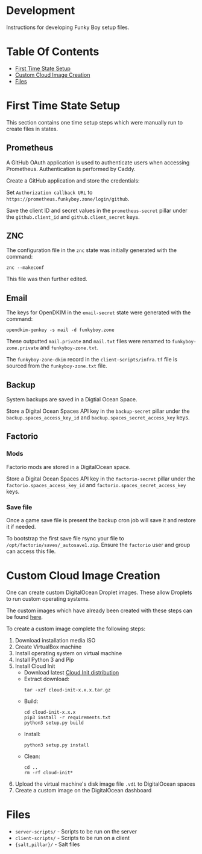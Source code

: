 # Development
Instructions for developing Funky Boy setup files.

# Table Of Contents
- [First Time State Setup](#first-time-state-setup)
- [Custom Cloud Image Creation](#custom-cloud-image-creation)
- [Files](#files)

# First Time State Setup
This section contains one time setup steps which were manually run to create 
files in states.

## Prometheus
A GitHub OAuth application is used to authenticate users when accessing 
Prometheus. Authentication is performed by Caddy.

Create a GitHub application and store the credentials:

Set `Authorization callback URL` to 
`https://prometheus.funkyboy.zone/login/github`.  

Save the client ID and secret values in the `prometheus-secret` pillar under 
the `github.client_id` and `github.client_secret` keys.

## ZNC
The configuration file in the `znc` state was initially generated with 
the command:

```
znc --makeconf
```

This file was then further edited.

## Email
The keys for OpenDKIM in the `email-secret` state were generated with 
the command:

```
opendkim-genkey -s mail -d funkyboy.zone
```

These outputted `mail.private` and `mail.txt` files were renamed to 
`funkyboy-zone.private` and `funkyboy-zone.txt`.

The `funkyboy-zone-dkim` record in the `client-scripts/infra.tf` file is 
sourced from the `funkyboy-zone.txt` file.

## Backup
System backups are saved in a Digtial Ocean Space.  

Store a Digital Ocean Spaces API key in the `backup-secret` pillar under the 
`backup.spaces_access_key_id` and `backup.spaces_secret_access_key` keys.

## Factorio
### Mods
Factorio mods are stored in a DigitalOcean space.

Store a Digital Ocean Spaces API key in the `factorio-secret` pillar under the
`factorio.spaces_access_key_id` and `factorio.spaces_secret_access_key` keys.  

### Save file
Once a game save file is present the backup cron job will save it and restore 
it if needed.

To bootstrap the first save file rsync your file 
to `/opt/factorio/saves/_autosave1.zip`. Ensure the `factorio` user and group
can access this file.

# Custom Cloud Image Creation
One can create custom DigitalOcean Droplet images. These allow Droplets to run
custom operating systems.

The custom images which have already been created with these steps can be
found [here](https://custom-images.sfo2.digitaloceanspaces.com).

To create a custom image complete the following steps:

1. Download installation media ISO
2. Create VirtualBox machine
3. Install operating system on virtual machine
4. Install Python 3 and Pip
5. Install Cloud Init
    - Download latest 
      [Cloud Init distribution](https://launchpad.net/cloud-init)
    - Extract download:
      ```
      tar -xzf cloud-init-x.x.x.tar.gz
      ```
    - Build:
      ```
      cd cloud-init-x.x.x
      pip3 install -r requirements.txt
      python3 setup.py build
      ```
    - Install:
      ```
      python3 setup.py install
      ```
    - Clean:
      ```
      cd ..
      rm -rf cloud-init*
      ```
6. Upload the virtual machine's disk image file `.vdi` to DigitalOcean spaces
7. Create a custom image on the DigitalOcean dashboard

# Files
- `server-scripts/` - Scripts to be run on the server
- `client-scripts/` - Scripts to be run on a client
- `{salt,pillar}/` - Salt files

